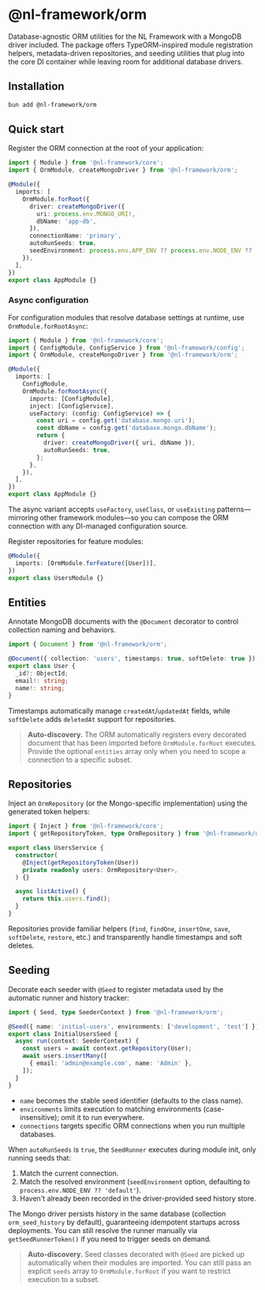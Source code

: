 # @nl-framework/orm

Database-agnostic ORM utilities for the NL Framework with a MongoDB driver included. The package offers TypeORM-inspired module registration helpers, metadata-driven repositories, and seeding utilities that plug into the core DI container while leaving room for additional database drivers.

## Installation

```bash
bun add @nl-framework/orm
```

## Quick start

Register the ORM connection at the root of your application:

```ts
import { Module } from '@nl-framework/core';
import { OrmModule, createMongoDriver } from '@nl-framework/orm';

@Module({
  imports: [
    OrmModule.forRoot({
      driver: createMongoDriver({
        uri: process.env.MONGO_URI!,
        dbName: 'app-db',
      }),
      connectionName: 'primary',
      autoRunSeeds: true,
      seedEnvironment: process.env.APP_ENV ?? process.env.NODE_ENV ?? 'default',
    }),
  ],
})
export class AppModule {}
```

### Async configuration

For configuration modules that resolve database settings at runtime, use `OrmModule.forRootAsync`:

```ts
import { Module } from '@nl-framework/core';
import { ConfigModule, ConfigService } from '@nl-framework/config';
import { OrmModule, createMongoDriver } from '@nl-framework/orm';

@Module({
  imports: [
    ConfigModule,
    OrmModule.forRootAsync({
      imports: [ConfigModule],
      inject: [ConfigService],
      useFactory: (config: ConfigService) => {
        const uri = config.get('database.mongo.uri');
        const dbName = config.get('database.mongo.dbName');
        return {
          driver: createMongoDriver({ uri, dbName }),
          autoRunSeeds: true,
        };
      },
    }),
  ],
})
export class AppModule {}
```

The async variant accepts `useFactory`, `useClass`, or `useExisting` patterns—mirroring other framework modules—so you can compose the ORM connection with any DI-managed configuration source.

Register repositories for feature modules:

```ts
@Module({
  imports: [OrmModule.forFeature([User])],
})
export class UsersModule {}
```

## Entities

Annotate MongoDB documents with the `@Document` decorator to control collection naming and behaviors.

```ts
import { Document } from '@nl-framework/orm';

@Document({ collection: 'users', timestamps: true, softDelete: true })
export class User {
  _id?: ObjectId;
  email!: string;
  name!: string;
}
```

Timestamps automatically manage `createdAt`/`updatedAt` fields, while `softDelete` adds `deletedAt` support for repositories.

> **Auto-discovery.** The ORM automatically registers every decorated document that has been imported before `OrmModule.forRoot` executes. Provide the optional `entities` array only when you need to scope a connection to a specific subset.

## Repositories

Inject an `OrmRepository` (or the Mongo-specific implementation) using the generated token helpers:

```ts
import { Inject } from '@nl-framework/core';
import { getRepositoryToken, type OrmRepository } from '@nl-framework/orm';

export class UsersService {
  constructor(
    @Inject(getRepositoryToken(User))
    private readonly users: OrmRepository<User>,
  ) {}

  async listActive() {
    return this.users.find();
  }
}
```

Repositories provide familiar helpers (`find`, `findOne`, `insertOne`, `save`, `softDelete`, `restore`, etc.) and transparently handle timestamps and soft deletes.

## Seeding

Decorate each seeder with `@Seed` to register metadata used by the automatic runner and history tracker:

```ts
import { Seed, type SeederContext } from '@nl-framework/orm';

@Seed({ name: 'initial-users', environments: ['development', 'test'] })
export class InitialUsersSeed {
  async run(context: SeederContext) {
    const users = await context.getRepository(User);
    await users.insertMany([
      { email: 'admin@example.com', name: 'Admin' },
    ]);
  }
}
```

- `name` becomes the stable seed identifier (defaults to the class name).
- `environments` limits execution to matching environments (case-insensitive); omit it to run everywhere.
- `connections` targets specific ORM connections when you run multiple databases.

When `autoRunSeeds` is `true`, the `SeedRunner` executes during module init, only running seeds that:

1. Match the current connection.
2. Match the resolved environment (`seedEnvironment` option, defaulting to `process.env.NODE_ENV ?? 'default'`).
3. Haven't already been recorded in the driver-provided seed history store.

The Mongo driver persists history in the same database (collection `orm_seed_history` by default), guaranteeing idempotent startups across deployments. You can still resolve the runner manually via `getSeedRunnerToken()` if you need to trigger seeds on demand.

> **Auto-discovery.** Seed classes decorated with `@Seed` are picked up automatically when their modules are imported. You can still pass an explicit `seeds` array to `OrmModule.forRoot` if you want to restrict execution to a subset.

